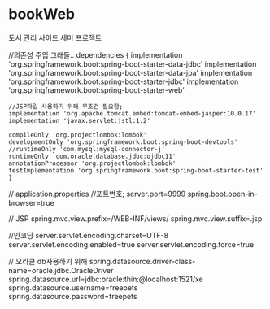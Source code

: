 # bookWeb
 도서 관리 사이드 세미 프로젝트


//의존성 주입 그래들..
	dependencies {
 	implementation 'org.springframework.boot:spring-boot-starter-data-jdbc'
 	implementation 'org.springframework.boot:spring-boot-starter-data-jpa'
 	implementation 'org.springframework.boot:spring-boot-starter-jdbc'
 	implementation 'org.springframework.boot:spring-boot-starter-web'
 	
 	//JSP파일 사용하기 위해 무조건 필요함;
 	implementation 'org.apache.tomcat.embed:tomcat-embed-jasper:10.0.17'
 	implementation 'javax.servlet:jstl:1.2'
 	
 	compileOnly 'org.projectlombok:lombok'
 	developmentOnly 'org.springframework.boot:spring-boot-devtools'
 	//runtimeOnly 'com.mysql:mysql-connector-j'
 	runtimeOnly 'com.oracle.database.jdbc:ojdbc11'
 	annotationProcessor 'org.projectlombok:lombok'
 	testImplementation 'org.springframework.boot:spring-boot-starter-test'
	}



// application.properties
//포트번호;
server.port=9999
spring.boot.open-in-browser=true

// JSP
spring.mvc.view.prefix=/WEB-INF/views/
spring.mvc.view.suffix=.jsp

//인코딩
server.servlet.encoding.charset=UTF-8
server.servlet.encoding.enabled=true
server.servlet.encoding.force=true

// 오라클 db사용하기 위해
spring.datasource.driver-class-name=oracle.jdbc.OracleDriver
spring.datasource.url=jdbc:oracle:thin:@localhost:1521/xe
spring.datasource.username=freepets
spring.datasource.password=freepets
